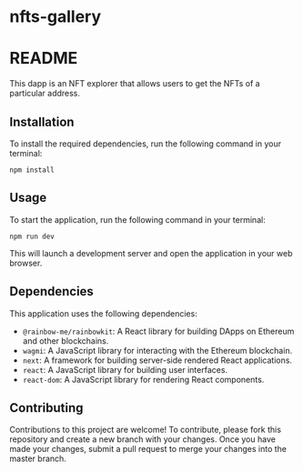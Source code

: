 # nfts-gallery

# README

This dapp is an NFT explorer that allows users to get the NFTs of a particular address.

## Installation

To install the required dependencies, run the following command in your terminal:

```
npm install
```

## Usage

To start the application, run the following command in your terminal:

```
npm run dev
```

This will launch a development server and open the application in your web browser.

## Dependencies

This application uses the following dependencies:

- `@rainbow-me/rainbowkit`: A React library for building DApps on Ethereum and other blockchains.
- `wagmi`: A JavaScript library for interacting with the Ethereum blockchain.
- `next`: A framework for building server-side rendered React applications.
- `react`: A JavaScript library for building user interfaces.
- `react-dom`: A JavaScript library for rendering React components.

## Contributing

Contributions to this project are welcome! To contribute, please fork this repository and create a new branch with your changes. Once you have made your changes, submit a pull request to merge your changes into the master branch.
